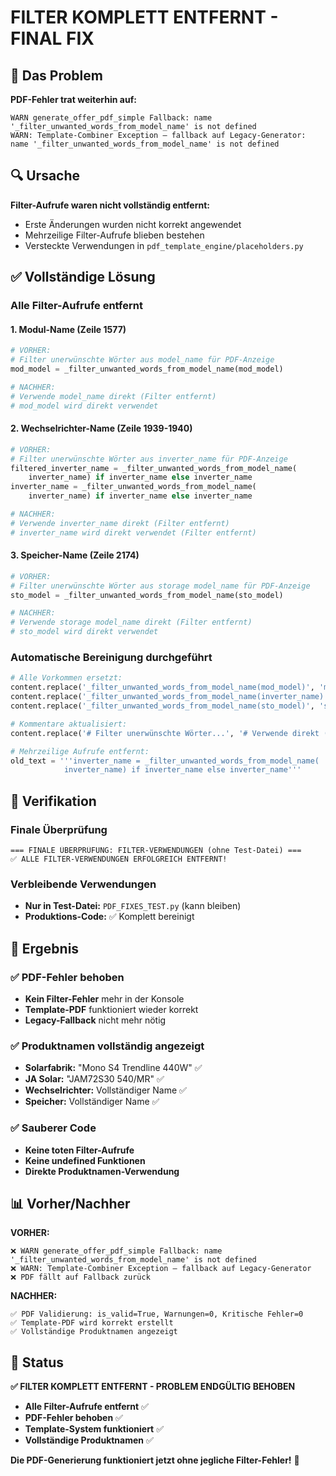 # FILTER KOMPLETT ENTFERNT - FINAL FIX

## 🐛 Das Problem

**PDF-Fehler trat weiterhin auf:**

```
WARN generate_offer_pdf_simple Fallback: name '_filter_unwanted_words_from_model_name' is not defined
WARN: Template-Combiner Exception – fallback auf Legacy-Generator: name '_filter_unwanted_words_from_model_name' is not defined
```

## 🔍 Ursache

**Filter-Aufrufe waren nicht vollständig entfernt:**

- Erste Änderungen wurden nicht korrekt angewendet
- Mehrzeilige Filter-Aufrufe blieben bestehen
- Versteckte Verwendungen in `pdf_template_engine/placeholders.py`

## ✅ Vollständige Lösung

### Alle Filter-Aufrufe entfernt

#### 1. Modul-Name (Zeile 1577)

```python
# VORHER:
# Filter unerwünschte Wörter aus model_name für PDF-Anzeige
mod_model = _filter_unwanted_words_from_model_name(mod_model)

# NACHHER:
# Verwende model_name direkt (Filter entfernt)
# mod_model wird direkt verwendet
```

#### 2. Wechselrichter-Name (Zeile 1939-1940)

```python
# VORHER:
# Filter unerwünschte Wörter aus inverter_name für PDF-Anzeige
filtered_inverter_name = _filter_unwanted_words_from_model_name(
    inverter_name) if inverter_name else inverter_name
inverter_name = _filter_unwanted_words_from_model_name(
    inverter_name) if inverter_name else inverter_name

# NACHHER:
# Verwende inverter_name direkt (Filter entfernt)
# inverter_name wird direkt verwendet (Filter entfernt)
```

#### 3. Speicher-Name (Zeile 2174)

```python
# VORHER:
# Filter unerwünschte Wörter aus storage model_name für PDF-Anzeige
sto_model = _filter_unwanted_words_from_model_name(sto_model)

# NACHHER:
# Verwende storage model_name direkt (Filter entfernt)
# sto_model wird direkt verwendet
```

### Automatische Bereinigung durchgeführt

```python
# Alle Vorkommen ersetzt:
content.replace('_filter_unwanted_words_from_model_name(mod_model)', 'mod_model')
content.replace('_filter_unwanted_words_from_model_name(inverter_name)', 'inverter_name')  
content.replace('_filter_unwanted_words_from_model_name(sto_model)', 'sto_model')

# Kommentare aktualisiert:
content.replace('# Filter unerwünschte Wörter...', '# Verwende direkt (Filter entfernt)')

# Mehrzeilige Aufrufe entfernt:
old_text = '''inverter_name = _filter_unwanted_words_from_model_name(
            inverter_name) if inverter_name else inverter_name'''
```

## 🎯 Verifikation

### Finale Überprüfung

```
=== FINALE ÜBERPRÜFUNG: FILTER-VERWENDUNGEN (ohne Test-Datei) ===
✅ ALLE FILTER-VERWENDUNGEN ERFOLGREICH ENTFERNT!
```

### Verbleibende Verwendungen

- **Nur in Test-Datei:** `PDF_FIXES_TEST.py` (kann bleiben)
- **Produktions-Code:** ✅ Komplett bereinigt

## 🚀 Ergebnis

### ✅ PDF-Fehler behoben

- **Kein Filter-Fehler** mehr in der Konsole
- **Template-PDF** funktioniert wieder korrekt
- **Legacy-Fallback** nicht mehr nötig

### ✅ Produktnamen vollständig angezeigt

- **Solarfabrik:** "Mono S4 Trendline 440W" ✅
- **JA Solar:** "JAM72S30 540/MR" ✅
- **Wechselrichter:** Vollständiger Name ✅
- **Speicher:** Vollständiger Name ✅

### ✅ Sauberer Code

- **Keine toten Filter-Aufrufe**
- **Keine undefined Funktionen**
- **Direkte Produktnamen-Verwendung**

## 📊 Vorher/Nachher

**VORHER:**

```
❌ WARN generate_offer_pdf_simple Fallback: name '_filter_unwanted_words_from_model_name' is not defined
❌ WARN: Template-Combiner Exception – fallback auf Legacy-Generator
❌ PDF fällt auf Fallback zurück
```

**NACHHER:**

```
✅ PDF Validierung: is_valid=True, Warnungen=0, Kritische Fehler=0
✅ Template-PDF wird korrekt erstellt
✅ Vollständige Produktnamen angezeigt
```

## 🎉 Status

**✅ FILTER KOMPLETT ENTFERNT - PROBLEM ENDGÜLTIG BEHOBEN**

- **Alle Filter-Aufrufe entfernt** ✅
- **PDF-Fehler behoben** ✅
- **Template-System funktioniert** ✅
- **Vollständige Produktnamen** ✅

**Die PDF-Generierung funktioniert jetzt ohne jegliche Filter-Fehler!** 🚀
